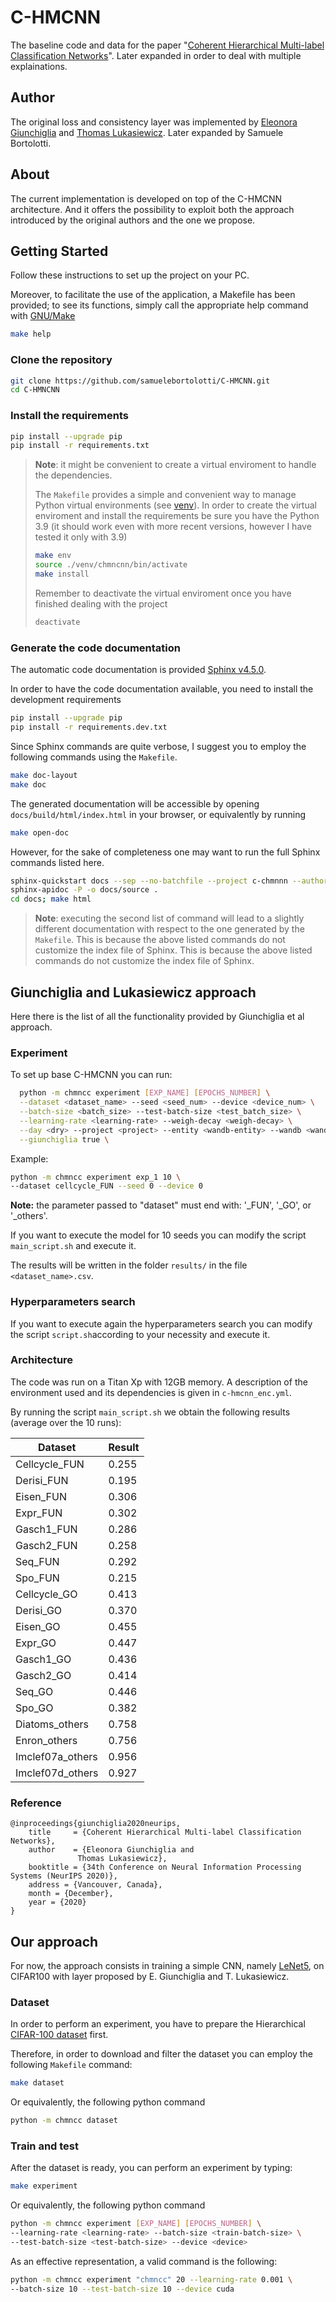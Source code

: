 # C-HMCNN

The baseline code and data for the paper "[Coherent Hierarchical Multi-label Classification Networks](https://proceedings.neurips.cc/paper/2020/hash/6dd4e10e3296fa63738371ec0d5df818-Abstract.html)".
Later expanded in order to deal with multiple explainations.

## Author

The original loss and consistency layer was implemented by [Eleonora Giunchiglia](https://www.cs.ox.ac.uk/people/eleonora.giunchiglia/) and [Thomas Lukasiewicz](https://www.cs.ox.ac.uk/people/thomas.lukasiewicz/).
Later expanded by Samuele Bortolotti.

## About

The current implementation is developed on top of the C-HMCNN architecture. 
And it offers the possibility to exploit both the approach introduced by the original authors and the one we propose.

## Getting Started

Follow these instructions to set up the project on your PC.

Moreover, to facilitate the use of the application, a Makefile has been provided; to see its functions, simply call the appropriate help command with [GNU/Make](https://www.gnu.org/software/make/)

 ```bash
 make help
 ```

### Clone the repository

 ```bash
 git clone https://github.com/samuelebortolotti/C-HMCNN.git
 cd C-HMNCNN
 ```

### Install the requirements

```bash
pip install --upgrade pip
pip install -r requirements.txt
```

> **Note**: it might be convenient to create a virtual enviroment to handle the dependencies.
> 
> The `Makefile` provides a simple and convenient way to manage Python virtual environments (see [venv](https://docs.python.org/3/tutorial/venv.html)).
> In order to create the virtual enviroment and install the requirements be sure you have the Python 3.9 (it should work even with more recent versions, however I have tested it only with 3.9)
> ```bash
> make env
> source ./venv/chmncnn/bin/activate
> make install
> ```
> Remember to deactivate the virtual enviroment once you have finished dealing with the project
> ```bash
> deactivate
> ```

### Generate the code documentation

The automatic code documentation is provided [Sphinx v4.5.0](https://www.sphinx-doc.org/en/master/).

In order to have the code documentation available, you need to install the development requirements

```bash
pip install --upgrade pip
pip install -r requirements.dev.txt
```

Since Sphinx commands are quite verbose, I suggest you to employ the following commands using the `Makefile`.

```bash
make doc-layout
make doc
```

The generated documentation will be accessible by opening `docs/build/html/index.html` in your browser, or equivalently by running

```bash
make open-doc
```

However, for the sake of completeness one may want to run the full Sphinx commands listed here.

```bash
sphinx-quickstart docs --sep --no-batchfile --project c-chmnnn --author "Samuele Bortolotti, Eleonora Giunchiglia and Thomas Lukasiewicz"  -r 0.1  --language en --extensions sphinx.ext.autodoc --extensions sphinx.ext.napoleon --extensions sphinx.ext.viewcode --extensions myst_parser
sphinx-apidoc -P -o docs/source .
cd docs; make html
```

> **Note**: executing the second list of command will lead to a slightly different documentation with respect to the one generated by the `Makefile`.
> This is because the above listed commands do not customize the index file of Sphinx. This is because the above listed commands do not customize the index file of Sphinx.

## Giunchiglia and Lukasiewicz approach

Here there is the list of all the functionality provided by Giunchiglia et al approach.

### Experiment

To set up base C-HMCNN you can run:

```bash
  python -m chmncc experiment [EXP_NAME] [EPOCHS_NUMBER] \
  --dataset <dataset_name> --seed <seed_num> --device <device_num> \
  --batch-size <batch_size> --test-batch-size <test_batch_size> \
  --learning-rate <learning-rate> --weigh-decay <weigh-decay> \
  --day <dry> --project <project> --entity <wandb-entity> --wandb <wandb> \
  --giunchiglia true \
```

Example:

```bash
python -m chmncc experiment exp_1 10 \
--dataset cellcycle_FUN --seed 0 --device 0
```

**Note:** the parameter passed to "dataset" must end with: '_FUN', '_GO', or '_others'.

If you want to execute the model for 10 seeds you can modify the script `main_script.sh` and execute it.

The results will be written in the folder `results/` in the file `<dataset_name>.csv`.

### Hyperparameters search

If you want to execute again the hyperparameters search you can modify the script `script.sh`according to your necessity and execute it. 


### Architecture

The code was run on a Titan Xp with 12GB memory. A description of the environment used and its dependencies is given in `c-hmcnn_enc.yml`.

By running the script `main_script.sh` we obtain the following results (average over the 10 runs):

| Dataset       | Result |
| ---           | ----   |
| Cellcycle_FUN | 0.255  |
| Derisi_FUN    | 0.195  |
| Eisen_FUN     | 0.306  |
| Expr_FUN      | 0.302  |
| Gasch1_FUN    | 0.286  |
| Gasch2_FUN    | 0.258  |
| Seq_FUN       | 0.292  |
| Spo_FUN       | 0.215  |
| Cellcycle_GO  | 0.413  |
| Derisi_GO     | 0.370  |
| Eisen_GO      | 0.455  |
| Expr_GO       | 0.447  |
| Gasch1_GO     | 0.436  |
| Gasch2_GO     | 0.414  |
| Seq_GO        | 0.446  |
| Spo_GO        | 0.382  |
| Diatoms_others| 0.758  |
| Enron_others  | 0.756  |
| Imclef07a_others | 0.956 |
| Imclef07d_others | 0.927 |


### Reference
```
@inproceedings{giunchiglia2020neurips,
    title     = {Coherent Hierarchical Multi-label Classification Networks},
    author    = {Eleonora Giunchiglia and
               Thomas Lukasiewicz},
    booktitle = {34th Conference on Neural Information Processing Systems (NeurIPS 2020)},
    address = {Vancouver, Canada},
    month = {December},
    year = {2020}
}
```

## Our approach

For now, the approach consists in training a simple CNN, namely [LeNet5](https://en.wikipedia.org/wiki/LeNet), on CIFAR100 with layer proposed by E. Giunchiglia and T. Lukasiewicz.

### Dataset

In order to perform an experiment, you have to prepare the Hierarchical [CIFAR-100 dataset](https://www.cs.toronto.edu/~kriz/cifar.html) first.

Therefore, in order to download and filter the dataset you can employ the following `Makefile` command:

```bash
make dataset
```

Or equivalently, the following python command

```bash
python -m chmncc dataset
```

### Train and test

After the dataset is ready, you can perform an experiment by typing:

```bash
make experiment
```

Or equivalently, the following python command

```bash
python -m chmncc experiment [EXP_NAME] [EPOCHS_NUMBER] \
--learning-rate <learning-rate> --batch-size <train-batch-size> \
--test-batch-size <test-batch-size> --device <device>
```

As an effective representation, a valid command is the following:

```bash
python -m chmncc experiment "chmncc" 20 --learning-rate 0.001 \
--batch-size 10 --test-batch-size 10 --device cuda
```
